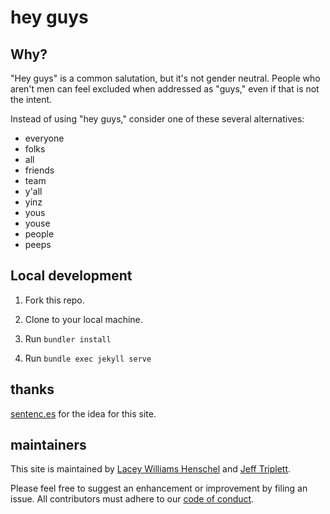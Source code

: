 # hey guys

## Why?

"Hey guys" is a common salutation, but it's not gender neutral. People who aren't men can feel excluded when addressed as "guys," even if that is not the intent.

Instead of using "hey guys," consider one of these several alternatives:

- everyone
- folks
- all
- friends
- team
- y'all
- yinz
- yous
- youse
- people
- peeps

## Local development

1. Fork this repo.

2. Clone to your local machine.

3. Run `bundler install`

4. Run `bundle exec jekyll serve`

## thanks

[sentenc.es](http://sentenc.es/) for the idea for this site.

## maintainers

This site is maintained by [Lacey Williams Henschel](https://twitter.com/laceynwilliams) and [Jeff Triplett](https://twitter.com/webology).

Please feel free to suggest an enhancement or improvement by filing an issue. All contributors must adhere to our [code of conduct](CODE_OF_CONDUCT.md).
